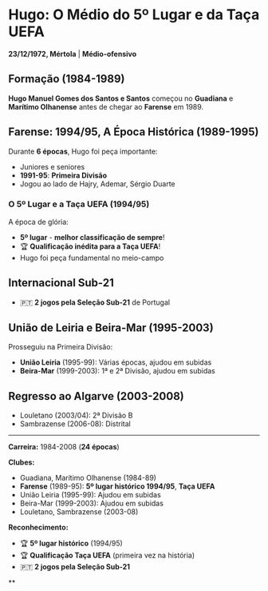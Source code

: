 # Hugo: O Médio do 5º Lugar e da Taça UEFA

**23/12/1972, Mértola** | **Médio-ofensivo**

## Formação (1984-1989)

**Hugo Manuel Gomes dos Santos e Santos** começou no **Guadiana** e **Marítimo Olhanense** antes de chegar ao **Farense** em 1989.

## Farense: 1994/95, A Época Histórica (1989-1995)

Durante **6 épocas**, Hugo foi peça importante:
- Juniores e seniores
- **1991-95**: **Primeira Divisão**
- Jogou ao lado de Hajry, Ademar, Sérgio Duarte

### O 5º Lugar e a Taça UEFA (1994/95)

A época de glória:
- **5º lugar** - **melhor classificação de sempre**!
- 🏆 **Qualificação inédita para a Taça UEFA**!
- Hugo foi peça fundamental no meio-campo

## Internacional Sub-21

- 🇵🇹 **2 jogos pela Seleção Sub-21** de Portugal

## União de Leiria e Beira-Mar (1995-2003)

Prosseguiu na Primeira Divisão:
- **União Leiria** (1995-99): Várias épocas, ajudou em subidas
- **Beira-Mar** (1999-2003): 1ª e 2ª Divisão, ajudou em subidas

## Regresso ao Algarve (2003-2008)

- Louletano (2003/04): 2ª Divisão B
- Sambrazense (2006-08): Distrital

---

**Carreira:** 1984-2008 (**24 épocas**)

**Clubes:**
- Guadiana, Marítimo Olhanense (1984-89)
- **Farense** (1989-95): **5º lugar histórico 1994/95**, **Taça UEFA**
- União Leiria (1995-99): Ajudou em subidas
- Beira-Mar (1999-2003): Ajudou em subidas
- Louletano, Sambrazense (2003-08)

**Reconhecimento:**
- 🏆 **5º lugar histórico** (1994/95)
- 🏆 **Qualificação Taça UEFA** (primeira vez na história)
- 🇵🇹 **2 jogos pela Seleção Sub-21**

**